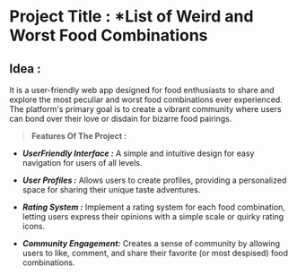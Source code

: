 # Project Title : *List of Weird and Worst Food Combinations

## Idea : 
It is a user-friendly web app designed for food enthusiasts  to share and explore the most peculiar and 
worst food combinations ever experienced. The platform's primary goal is to  create a vibrant community 
where users can bond over their love or disdain for bizarre food pairings.


> **Features Of The Project :** 

- ***UserFriendly Interface :*** A simple and intuitive design for easy navigation for users of all levels.

- ***User Profiles :*** Allows users to create profiles, providing a personalized space for sharing their unique taste adventures.

- ***Rating System :*** Implement a rating system for each food combination, letting users express their opinions with a simple 
scale or quirky rating icons.

- ***Community Engagement:*** Creates a sense of community by allowing users to like, comment, and share their favorite (or most despised) food combinations.
